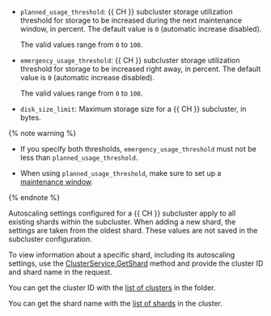 * `planned_usage_threshold`: {{ CH }} subcluster storage utilization threshold for storage to be increased during the next maintenance window, in percent. The default value is `0` (automatic increase disabled).
                      
  The valid values range from `0` to `100`.
                      
* `emergency_usage_threshold`: {{ CH }} subcluster storage utilization threshold for storage to be increased right away, in percent. The default value is `0` (automatic increase disabled).
                      
  The valid values range from `0` to `100`.
                      
* `disk_size_limit`: Maximum storage size for a {{ CH }} subcluster, in bytes.
                      
{% note warning %}
                      
* If you specify both thresholds, `emergency_usage_threshold` must not be less than `planned_usage_threshold`.
                      
* When using `planned_usage_threshold`, make sure to set up a [maintenance window](../../../managed-clickhouse/concepts/maintenance.md).
                      
{% endnote %}
                      
Autoscaling settings configured for a {{ CH }} subcluster apply to all existing shards within the subcluster. When adding a new shard, the settings ​​are taken from the oldest shard. These values ​​are not saved in the subcluster configuration.
                      
To view information about a specific shard, including its autoscaling settings, use the [ClusterService.GetShard](../../../managed-clickhouse/api-ref/grpc/Cluster/getShard.md) method and provide the cluster ID and shard name in the request.
                      
You can get the cluster ID with the [list of clusters](../../../managed-clickhouse/operations/cluster-list.md#list-clusters) in the folder.

You can get the shard name with the [list of shards](../../../managed-clickhouse/operations/shards.md#list-shards) in the cluster.